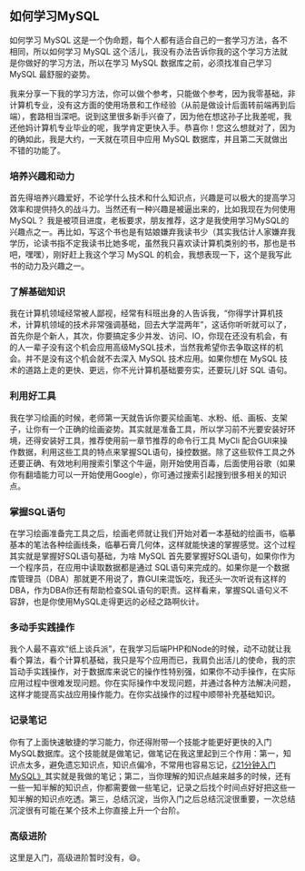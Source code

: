 
如何学习MySQL
---

如何学习 MySQL 这是一个伪命题，每个人都有适合自己的一套学习方法，各不相同，所以如何学习 MySQL 这个活儿，我没有办法告诉你我的这个学习方法就是你做好的学习方法，所以在学习 MySQL 数据库之前，必须找准自己学习 MySQL 最舒服的姿势。

我来分享一下我的学习方法，你可以做个参考，只能做个参考，因为我零基础，非计算机专业，没有这方面的使用场景和工作经验（从前是做设计后面转前端再到后端），套路相当深吧。说到这里很多新手兴奋了，因为他在想这孙子比我差呢，我还他妈计算机专业毕业的呢，我学肯定更快入手。恭喜你！您这么想就对了，因为的确如此，我是大约，一天就在项目中应用 MySQL 数据库，并且第二天就做出不错的功能了。

### 培养兴趣和动力

首先得培养兴趣爱好，不论学什么技术和什么知识点，兴趣是可以极大的提高学习效率和提供持久的战斗力。当然还有一种兴趣是被逼出来的，比如我现在为何使用 MySQL？ 我是被项目进度，老板要求，朋友推荐，这才是我使用学习MySQL的兴趣点之一。再比如，写这个书也是有姑娘嫌弃我读书少（其实我估计人家嫌弃我学历，论读书指不定我读书比她多呢，虽然我只喜欢读计算机类别的书，那也是书吧，嘿嘿），刚好赶上我这个学习 MySQL 的机会，我想表现一下，这个是我写此书的动力及兴趣之一。

### 了解基础知识

我在计算机领域经常被人鄙视，经常有科班出身的人告诉我，“你得学计算机技术，计算机领域的技术非常强调基础，回去大学混两年”，这话你听听就可以了，首先你是个新人，其次，你要搞定多少并发、访问、IO，你现在还没有机会，有的人一辈子没有这个机会应用高级MySQL技术，当然我希望你去争取这样的机会。并不是没有这个机会就不去深入 MySQL 技术应用。如果你想在 MySQL 技术的道路上走的更快、更远，你不光计算机基础要夯实，还要玩儿好 SQL 语句。

### 利用好工具

我在学习绘画的时候，老师第一天就告诉你要买绘画笔、水粉、纸、画板、支架子，让你有一个正确的绘画姿势。其实就是准备工具，所以学习前不光要安装好环境，还得安装好工具，推荐使用前一章节推荐的命令行工具 MyCli 配合GUI来操作数据，利用这些工具的特点来掌握SQL语句，操控数据。除了这些软件工具之外还要正确、有效地利用搜索引擎这个牛逼，刚开始使用百毒，后面使用谷歌（如果你有翻墙能力可以一开始使用Google），你可通过搜索引起搜到很多相关的知识点。

### 掌握SQL语句

在学习绘画准备完工具之后，绘画老师就让我们开始对着一本基础的绘画书，临摹基本的笔法各种绘画线条，临摹石膏几何体，这样就能快速的掌握感觉。这个过程其实就是掌握好SQL语句基础，为啥 MySQL 首先要掌握好SQL语句，如果你作为一个程序员，在应用中读取数据都是通过 SQL语句来完成的。如果你是一个数据库管理员（DBA）那就更不用说了，靠GUI来混饭吃，我还头一次听说有这样的DBA，作为DBA你还有帮助检查SQL语句的职责。这样看来，掌握SQL语句义不容辞，也是你使用MySQL走得更远的必经之路啊伙计。

### 多动手实践操作

我个人最不喜欢“纸上谈兵派”，在我学习后端PHP和Node的时候，动不动就让我看个算法，看个计算机基础，我只是写个应用而已，我肩负出活儿的使命，我的宗旨动手实践操作，对于数据库来说它的操作性特别强，如果你不动手操作，在实际应用过程中很难发现问题。你在实际操作中发现问题，并通过各种方法解决问题，这样才能提高实战应用操作能力。在你实战操作的过程中顺带补充基础知识。

### 记录笔记

你有了上面快速敏捷的学习能力，你还得附带一个技能才能更好更快的入门MySQL数据库。这个技能就是做笔记，做笔记在我这里起到三个作用：第一，知识点太多，避免遗忘知识点，知识点偏冷，不常用也容易忘记，[《21分钟入门MySQL》](../21-minutes-MySQL-basic-entry.md)其实就是我做的笔记；第二，当你理解的知识点越来越多的时候，还有一些一知半解的知识点，你都需要做一些笔记，记录之后找个时间点好好把这些一知半解的知识点吃透。第三，总结沉淀，当你入门之后总结沉淀很重要，一次总结沉淀很有可能在某个技术上你直接上升一个台阶。

### 高级进阶

这里是入门，高级进阶暂时没有，😄。